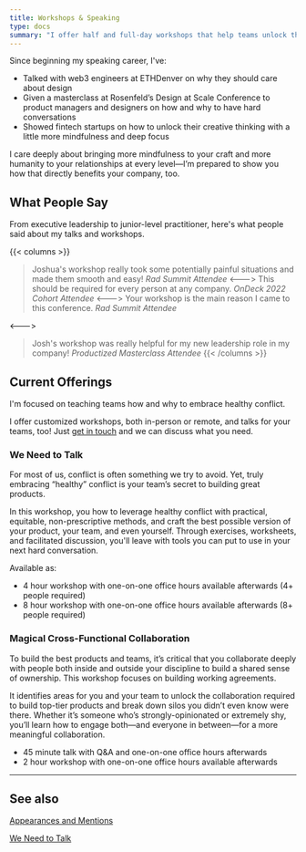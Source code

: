 ```yaml
---
title: Workshops & Speaking
type: docs
summary: "I offer half and full-day workshops that help teams unlock the secret to building great products: embracing healthy conflict and building psychological safety. We'll work together to craft plans tailored to your team's needs."
---
```



Since beginning my speaking career, I've:

- Talked with web3 engineers at ETHDenver on why they should care about design
- Given a masterclass at Rosenfeld’s Design at Scale Conference to product managers and designers on how and why to have hard conversations
- Showed fintech startups on how to unlock their creative thinking with a little more mindfulness and deep focus

I care deeply about bringing more mindfulness to your craft and more humanity to your relationships at every level—I’m prepared to show you how that directly benefits your company, too.

## What People Say

From executive leadership to junior-level practitioner, here's what people said about my talks and workshops.

{{< columns >}}
> Joshua's workshop really took some potentially painful situations and made them smooth and easy!
> *Rad Summit Attendee*
<--->
> This should be required for every person at any company.
> *OnDeck 2022 Cohort Attendee*
<--->
> Your workshop is the main reason I came to this conference.
> *Rad Summit Attendee*
> 
<--->
>Josh's workshop was really helpful for my new leadership role in my company!
> *Productized Masterclass Attendee*
{{< /columns >}}


## Current Offerings

I'm focused on teaching teams how and why to embrace healthy conflict.

I offer customized workshops, both in-person or remote, and talks for your teams, too! Just [get in touch](https://www.joshuamauldin.com/contact) and we can discuss what you need.

### We Need to Talk

For most of us, conflict is often something we try to avoid. Yet, truly embracing “healthy” conflict is your team’s secret to building great products.

In this workshop, you how to leverage healthy conflict with practical, equitable, non-prescriptive methods, and craft the best possible version of your product, your team, and even yourself. Through exercises, worksheets, and facilitated discussion, you'll leave with tools you can put to use in your next hard conversation.

Available as:

- 4 hour workshop with one-on-one office hours available afterwards (4+ people required)
- 8 hour workshop with one-on-one office hours available afterwards (8+ people required)

### Magical Cross-Functional Collaboration

To build the best products and teams, it’s critical that you collaborate deeply with people both inside and outside your discipline to build a shared sense of ownership. This workshop focuses on building working agreements.

It identifies areas for you and your team to unlock the collaboration required to build top-tier products and break down silos you didn’t even know were there. Whether it’s someone who’s strongly-opinionated or extremely shy, you’ll learn how to engage both—and everyone in between—for a more meaningful collaboration.

- 45 minute talk with Q&A and one-on-one office hours afterwards
- 2 hour workshop with one-on-one office hours available afterwards

---

## See also
[Appearances and Mentions](/appearances)

[We Need to Talk](/we-need-to-talk)